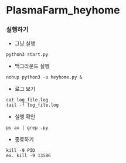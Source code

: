 # PlasmaFarm_heyhome 

### 실행하기
- 그냥 실행
```
python3 start.py
```
- 백그라운드 실행
```
nohup python3 -u heyhome.py &
```
- 로그 보기
```
cat log_file.log
tail -f log_file.log
```
- 실행 확인
```
ps ax | grep .py
```
- 종료하기
```
kill -9 PID
ex. kill -9 13586
```
